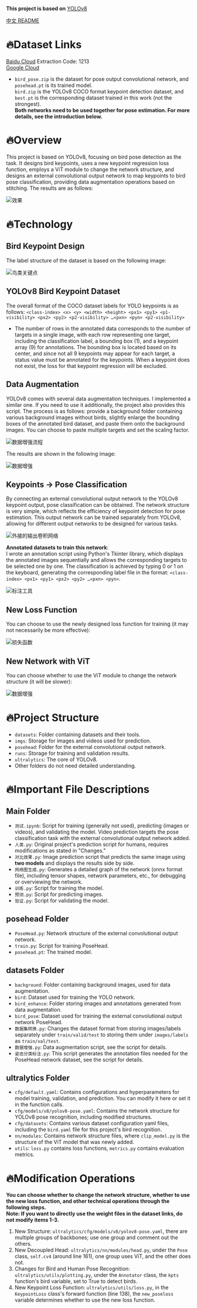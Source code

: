 **This project is based on** [YOLOv8](https://github.com/ultralytics/ultralytics)

[中文 README](README.md)
# 🔥Dataset Links
[Baidu Cloud](https://pan.baidu.com/s/1IAbgjSZs9G7XmKPEwMiBdw?pwd=1213)  Extraction Code: 1213  
[Google Cloud](https://drive.google.com/drive/folders/12iIgp0_4aPTHtyqNYhfS4ZwWmwBjVXlE?usp=drive_link)
- `bird_pose.zip` is the dataset for pose output convolutional network, and `posehead.pt` is its trained model.  
`bird.zip` is the YOLOv8 COCO format keypoint detection dataset, and `best.pt` is the corresponding dataset trained in this work (not the strongest).  
**Both networks need to be used together for pose estimation. For more details, see the introduction below.**

# 🔥Overview
This project is based on YOLOv8, focusing on bird pose detection as the task. It designs bird keypoints, uses a new keypoint regression loss function, employs a ViT module to change the network structure, and designs an external convolutional output network to map keypoints to bird pose classification, providing data augmentation operations based on stitching. The results are as follows:

![效果](./记录/效果.jpg)

# 🔥Technology
## Bird Keypoint Design
The label structure of the dataset is based on the following image:

![鸟类关键点](./记录/keypoint.png)

## YOLOv8 Bird Keypoint Dataset
The overall format of the COCO dataset labels for YOLO keypoints is as follows:
`<class-index> <x> <y> <width> <height> <px1> <py1> <p1-visibility> <px2> <py2> <p2-visibility> …<pxn> <pyn> <p2-visibility>`
- The number of rows in the annotated data corresponds to the number of targets in a single image, with each row representing one target, including the classification label, a bounding box (1), and a keypoint array (9) for annotations. The bounding box is located based on its center, and since not all 9 keypoints may appear for each target, a status value must be annotated for the keypoints. When a keypoint does not exist, the loss for that keypoint regression will be excluded.

## Data Augmentation
YOLOv8 comes with several data augmentation techniques. I implemented a similar one. If you need to use it additionally, the project also provides this script. The process is as follows: provide a background folder containing various background images without birds, slightly enlarge the bounding boxes of the annotated bird dataset, and paste them onto the background images. You can choose to paste multiple targets and set the scaling factor.

![数据增强流程](./记录/data%20augmentation.png)  

The results are shown in the following image:

![数据增强](./记录/数据增强.png)

## Keypoints -> Pose Classification
By connecting an external convolutional output network to the YOLOv8 keypoint output, pose classification can be obtained. The network structure is very simple, which reflects the efficiency of keypoint detection for pose estimation. This output network can be trained separately from YOLOv8, allowing for different output networks to be designed for various tasks.

![外接的输出卷积网络](./记录/new%20CNN.png)  

**Annotated datasets to train this network**:  
I wrote an annotation script using Python's Tkinter library, which displays the annotated images sequentially and allows the corresponding targets to be selected one by one. The classification is achieved by typing 0 or 1 on the keyboard, generating the corresponding label file in the format: `<class-index> <px1> <py1> <px2> <py2> …<pxn> <pyn>`.

![标注工具](./记录/标注工具.png)

## New Loss Function
You can choose to use the newly designed loss function for training (it may not necessarily be more effective):

![损失函数](./记录/loss.png)

## New Network with ViT
You can choose whether to use the ViT module to change the network structure (it will be slower):

![数据增强](./记录/最终网络.png)

# 🔥Project Structure
- `datasets`: Folder containing datasets and their tools.
- `imgs`: Storage for images and videos used for prediction.
- `posehead`: Folder for the external convolutional output network.
- `runs`: Storage for training and validation results.
- `ultralytics`: The core of YOLOv8.
- Other folders do not need detailed understanding.

# 🔥Important File Descriptions
## Main Folder
- `测试.ipynb`: Script for training (generally not used), predicting (images or videos), and validating the model. Video prediction targets the pose classification task with the external convolutional output network added.
- `人类.py`: Original project's prediction script for humans, requires modifications as stated in "Changes."
- `对比效果.py`: Image prediction script that predicts the same image using **two models** and displays the results side by side.
- `网络图生成.py`: Generates a detailed graph of the network (onnx format file), including tensor shapes, network parameters, etc., for debugging or overviewing the network.
- `训练.py`: Script for training the model.
- `预测.py`: Script for predicting images.
- `验证.py`: Script for validating the model.

## posehead Folder
- `PoseHead.py`: Network structure of the external convolutional output network.
- `train.py`: Script for training PoseHead.
- `posehead.pt`: The trained model.

## datasets Folder
- `background`: Folder containing background images, used for data augmentation.
- `bird`: Dataset used for training the YOLO network.
- `bird_enhance`: Folder storing images and annotations generated from data augmentation.
- `bird_pose`: Dataset used for training the external convolutional output network PoseHead.
- `数据集转换.py`: Changes the dataset format from storing images/labels separately under `train/valid/test` to storing them under `images/labels` as `train/val/test`.
- `数据增强.py`: Data augmentation script, see the script for details.
- `姿态分类标注.py`: This script generates the annotation files needed for the PoseHead network dataset, see the script for details.

## ultralytics Folder
- `cfg/default.yaml`: Contains configurations and hyperparameters for model training, validation, and prediction. You can modify it here or set it in the function calls.
- `cfg/models/v8/yolov8-pose.yaml`: Contains the network structure for YOLOv8 pose recognition, including modified structures.
- `cfg/datasets`: Contains various dataset configuration yaml files, including the `bird.yaml` file for this project's bird recognition.
- `nn/modules`: Contains network structure files, where `clip_model.py` is the structure of the ViT model that was newly added.
- `utils`: `loss.py` contains loss functions, `metrics.py` contains evaluation metrics.

# 🔥Modification Operations
**You can choose whether to change the network structure, whether to use the new loss function, and other technical operations through the following steps.**  
**Note: If you want to directly use the weight files in the dataset links, do not modify items 1-3.**
1. New Structure: `ultralytics/cfg/models/v8/yolov8-pose.yaml`, there are multiple groups of backbones; use one group and comment out the others.
2. New Decoupled Head: `ultralytics/nn/modules/head.py`, under the `Pose` class, `self.cv4` (around line 161), one group uses ViT, and the other does not.
3. Changes for Bird and Human Pose Recognition: `ultralytics/utils/plotting.py`, under the `Annotator` class, the `kpts` function's bird variable, set to True to detect birds.
4. New Keypoint Loss Function: `ultralytics/utils/loss.py`, in the `KeypointLoss` class's forward function (line 138), the `new_poseloss` variable determines whether to use the new loss function.
